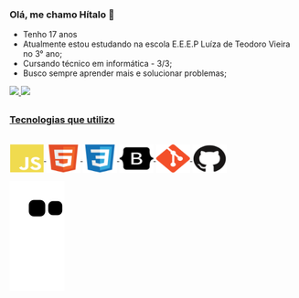 ### Olá, me chamo Hítalo 👋

- Tenho 17 anos
- Atualmente estou estudando na escola E.E.E.P Luíza de Teodoro Vieira no 3° ano;
- Cursando técnico em informática - 3/3;
- Busco sempre aprender mais e solucionar problemas;

<div align="left">
  <a href="https://github.com/hitalo-lima">
  <img height="180em" src="https://github-readme-stats.vercel.app/api?username=hitalo-lima&theme=nightowl"/>
  <img height="180em" src="https://github-readme-stats.vercel.app/api/top-langs/?username=hitalo-lima&theme=nightowl"/>
</div>
  
  ## 
  ### Tecnologias que utilizo
  <div style="display: inline_block"><br>
  <img align="center" alt="Logo Js" height="50" width="60" src="https://raw.githubusercontent.com/devicons/devicon/master/icons/javascript/javascript-plain.svg">
  <img align="center" alt="Logo HTML" height="50" width="60" src="https://raw.githubusercontent.com/devicons/devicon/master/icons/html5/html5-original.svg">
  <img align="center" alt="Logo CSS" height="50" width="60" src="https://raw.githubusercontent.com/devicons/devicon/master/icons/css3/css3-original.svg">
  <img align="center" alt="Logo Bootstrap" height="50" width="60" src="https://raw.githubusercontent.com/devicons/devicon/master/icons/bootstrap/bootstrap-plain.svg">
  <img align="center" alt="Logo Git" height="50" width="60" src="https://raw.githubusercontent.com/devicons/devicon/master/icons/git/git-original.svg">
  <img align="center" alt="Logo GitHub" height="50" width="60" src="https://raw.githubusercontent.com/devicons/devicon/master/icons/github/github-original.svg">
  
![Snake animation](https://github.com/hitalo-lima/hitalo-lima/blob/output/github-contribution-grid-snake.svg)
